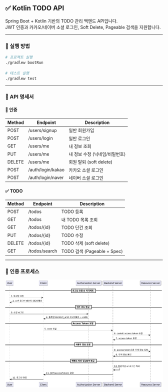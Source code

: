 ## ✅ Kotlin TODO API

Spring Boot + Kotlin 기반의 TODO 관리 백엔드 API입니다.  
JWT 인증과 카카오/네이버 소셜 로그인, Soft Delete, Pageable 검색을 지원합니다.

---

### 🚀 실행 방법

```bash
# 프로젝트 실행
./gradlew bootRun

# 테스트 실행
./gradlew test
```

---

### 📘 API 명세서
#### 🔐 인증
| Method | Endpoint          | Description         |
|--------|-------------------|---------------------|
| POST   | /users/signup     | 일반 회원가입             |
| POST   | /users/login      | 일반 로그인              |
| GET    | /users/me         | 내 정보 조회             |
| PUT    | /users/me         | 내 정보 수정 (닉네임/비밀번호)  |
| DELETE | /users/me         | 회원 탈퇴 (soft delete) |
| POST   | /auth/login/kakao | 카카오 소셜 로그인          |
| POST   | /auth/login/naver | 네이버 소셜 로그인          |

#### ✅ TODO
| Method  | 	Endpoint      | Description               |
|---------|----------------|---------------------------|
| POST    | /todos	        | TODO 등록                   |
| GET     | /todos	        | 내 TODO 목록 조회              |
| GET     | /todos/{id}    | TODO 단건 조회                |
| PUT     | /todos/{id}    | TODO 수정                   |
| DELETE  | /todos/{id}    | TODO 삭제 (soft delete)     |
| GET     | /todos/search	 | TODO 검색 (Pageable + Spec) |

---

### 📎 인증 프로세스
![image](diagram.png)